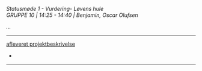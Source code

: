 *Statusmøde 1 - Vurdering- Løvens hule*    
*GRUPPE 10 | 14:25 - 14:40 | Benjamin, Oscar Olufsen*

*...*

----------------------------------------------------------------------------------

[afleveret projektbeskrivelse](dokument.pdf)

-
----------------------------------------------------------------------------------

